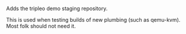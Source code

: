 Adds the tripleo demo staging repository.

This is used when testing builds of new plumbing (such as qemu-kvm). Most folk
should not need it.
